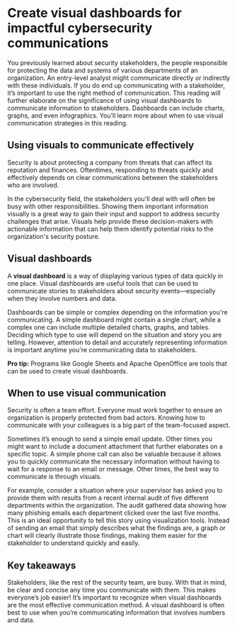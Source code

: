 # Create visual dashboards for impactful cybersecurity communications
You previously learned about security stakeholders, the people responsible for protecting the data and systems of various departments of an organization. An entry-level analyst might communicate directly or indirectly with these individuals. If you do end up communicating with a stakeholder, it’s important to use the right method of communication. This reading will further elaborate on the significance of using visual dashboards to communicate information to stakeholders. Dashboards can include charts, graphs, and even infographics. You’ll learn more about when to use visual communication strategies in this reading. 

## Using visuals to communicate effectively
Security is about protecting a company from threats that can affect its reputation and finances. Oftentimes, responding to threats quickly and effectively depends on clear communications between the stakeholders who are involved.

In the cybersecurity field, the stakeholders you'll deal with will often be busy with other responsibilities. Showing them important information visually is a great way to gain their input and support to address security challenges that arise. Visuals help provide these decision-makers with actionable information that can help them identify potential risks to the organization's security posture.

## Visual dashboards
A **visual dashboard** is a way of displaying various types of data quickly in one place. Visual dashboards are useful tools that can be used to communicate stories to stakeholders about security events—especially when they involve numbers and data.

Dashboards can be simple or complex depending on the information you're communicating. A simple dashboard might contain a single chart, while a complex one can include multiple detailed charts, graphs, and tables. Deciding which type to use will depend on the situation and story you are telling. However, attention to detail and accurately representing information is important anytime you're communicating data to stakeholders.

**Pro tip:** Programs like Google Sheets and Apache OpenOffice are tools that can be used to create visual dashboards.

## When to use visual communication
Security is often a team effort. Everyone must work together to ensure an organization is properly protected from bad actors. Knowing how to communicate with your colleagues is a big part of the team-focused aspect. 

Sometimes it’s enough to send a simple email update. Other times you might want to include a document attachment that further elaborates on a specific topic. A simple phone call can also be valuable because it allows you to quickly communicate the necessary information without having to wait for a response to an email or message. Other times, the best way to communicate is through visuals. 

For example, consider a situation where your supervisor has asked you to provide them with results from a recent internal audit of five different departments within the organization. The audit gathered data showing how many phishing emails each department clicked over the last five months. This is an ideal opportunity to tell this story using visualization tools. Instead of sending an email that simply describes what the findings are, a graph or chart will clearly illustrate those findings, making them easier for the stakeholder to understand quickly and easily. 

## Key takeaways
Stakeholders, like the rest of the security team, are busy. With that in mind, be clear and concise any time you communicate with them. This makes everyone’s job easier! It’s important to recognize when visual dashboards are the most effective communication method. A visual dashboard is often best to use when you’re communicating information that involves numbers and data.
